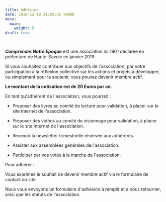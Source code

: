 ```yaml
---
title: Adhésion
date: 2018-12-19 21:03:36 +0000
menu:
  main:
    weight: 5
draft: true

---
```

**_Comprendre Notre Epoque_** est une association loi 1901 déclarée en préfecture de Haute-Savoie en janvier 2019.

Si vous souhaitez contribuer aux objectifs de l'association, par votre participation à la réflexion collective sur les actions et projets à développer, ou simplement pour la soutenir, vous pouvez devenir membre actif.

**Le montant de la cotisation est de 20 Euros par an.**

En tant qu'adhérent de l'association, vous pourrez :                                                                    

* Proposer des livres au comité de lecture pour validation, à placer sur le site Internet de l'association.


* Proposer des vidéos au comité de visionnage pour validation, à placer sur le site Internet de l'association.


* Recevoir la newsletter trimestrielle réservée aux adhérents.


* Assister aux assemblées générales de l'association.


* Participer par vos votes à la marche de l'association.              

Pour adhérer :

Vous exprimez le souhait de devenir membre actif via le formulaire de contact du site

Nous vous envoyons un formulaire d'adhésion à remplir et à nous retourner, ainsi que les statuts de l'association.